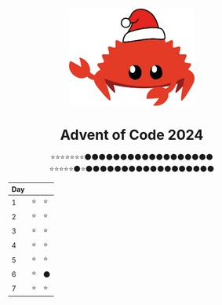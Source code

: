 <div align="center">
<p align="center">
    <p align="center">
        <img src="assets/Ferris.svg" alt="Ferris" width="256">
    </p>
    
# Advent of Code 2024
⭐⭐⭐⭐⭐⭐⭐🌑🌑🌑🌑🌑🌑🌑🌑🌑🌑🌑🌑🌑🌑🌑🌑🌑🌑<br>
⭐⭐⭐⭐⭐🌑⭐🌑🌑🌑🌑🌑🌑🌑🌑🌑🌑🌑🌑🌑🌑🌑🌑🌑🌑<br>

|Day| ||
|---|---|---|
|1 |⭐|⭐|
|2 |⭐|⭐|
|3 |⭐|⭐|
|4 |⭐|⭐|
|5 |⭐|⭐|
|6 |⭐|🌑|
|7 |⭐|⭐|



</div>